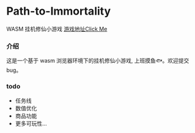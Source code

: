 # Path-to-Immortality
WASM 挂机修仙小游戏 [游戏地址Click Me](https://amovement.github.io/Path-to-Immortality/)

### 介绍
这是一个基于 wasm 浏览器环境下的挂机修仙小游戏, 上班摸鱼🐟。欢迎提交 bug。

### todo
- 任务线
- 数值优化
- 商品功能
- 更多可玩性...